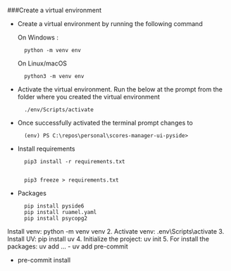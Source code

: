 ###Create a virtual environment

- Create a virtual environment by running the following command
  
  On Windows :

        python -m venv env

  On Linux/macOS

        python3 -m venv env

- Activate the virtual environment. Run the below at the prompt from the folder where you created the virtual environment

        ./env/Scripts/activate

- Once successfully activated the terminal prompt changes to

        (env) PS C:\repos\personal\scores-manager-ui-pyside>

- Install requirements

        pip3 install -r requirements.txt       


        pip3 freeze > requirements.txt

- Packages
  
        pip install pyside6
        pip install ruamel.yaml
        pip install psycopg2


 Install venv:
	python -m venv venv
	2. Activate venv:
	.env\Scripts\activate
	3. Install UV:
	pip install uv
	4. Initialize the project: uv init
	5. For install the packages: uv add …
	- uv add pre-commit
- pre-commit install